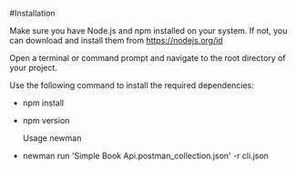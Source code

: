 #Installation

Make sure you have Node.js and npm installed on your system. If not, you can download and install them from https://nodejs.org/id

Open a terminal or command prompt and navigate to the root directory of your project.

Use the following command to install the required dependencies:

- npm install
  
- npm version

  Usage newman
  
- newman run 'Simple Book Api.postman_collection.json' -r cli.json






